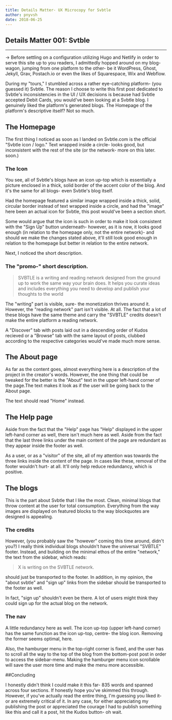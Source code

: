 ```yaml
---
title: Details Matter- UX Microcopy for Svbtle
author: pnyvsh
date: 2018-06-25
---
```

## Details Matter 001: Svtble
-------------------------------
-> Before settling on a configuration utilizing Hugo and Netlify in order to serve this site up to you readers, I admittedly hopped around on my blog-wagon, jumping from one platform to the other- be it WordPress, Ghost, Jekyll, Grav, Postach.io or even the likes of Squarespace, Wix and Webflow.

During my "tours," I stumbled across a rather eye-catching platform- (you guessed it) Svbtle. The reason I choose to write this first post dedicated to Svbtle's inconsistencies in the UI / UX decisions is because had Svbtle accepted Debit Cards, you would've been looking at a Svbtle blog. I genuinely liked the platform's generated blogs. The Homepage of the platform's descriptive itself? Not so much.

## The Homepage

The first thing I noticed as soon as I landed on Svbtle.com is the official "Svbtle icon / logo." Text wrapped inside a circle- looks good, but inconsistent with the rest of the site (or the network- more on this later. soon.)

### The Icon

You see, all of Svbtle's blogs have an icon up-top which is essentially a picture enclosed in a thick, solid border of the accent color of the blog. And it's the same for all blogs- even Svbtle's blog itself.

Had the homepage featured a similar image wrapped inside a thick, solid, circular border instead of text wrapped inside a circle, and had the "image" here been an actual icon for Svbtle, this post would've been a section short.

Some would argue that the icon is such in order to make it look consistent with the "Sign Up" button underneath- however, as it is now, it looks good enough (in relation to the homepage only, not the entire network)- and should we make the changes stated above, it'll still look good enough in relation to the homepage but better in relation to the entire network.

Next, I noticed the short description.

### The "promo-" short description.

<blockquote>SVBTLE is a writing and reading network designed from the ground up to work the same way your brain does. It helps you curate ideas and includes everything you need to develop and publish your thoughts to the world</blockquote>

The "writing" part is visible, sure- the monetization thrives around it. However, the "reading network" part isn't visible. At all. The fact that a lot of these blogs have the same theme and carry the "SVBTLE" credits doesn't make the entire platform a reading network.

A "Discover" tab with posts laid out in a descending order of Kudos recieved or a "Browse" tab with the same layout of posts, clubbed according to the respective categories would've made much more sense.

## The About page

As far as the content goes, almost everything here is a description of the project in the creator's words. However, the one thing that could be tweaked for the better is the "About" text in the upper left-hand corner of the page.The text makes it look as if the user will be going back to the About page.

The text should read "Home" instead.

## The Help page

Aside from the fact that the "Help" page has "Help" displayed in the upper left-hand corner as well, there isn't much here as well. Aside from the fact that the last three links under the main content of the page are redundant as they appear inside the footer as well.

As a user, or as a "visitor" of the site, all of my attention was towards the three links inside the content of the page. In cases like these, removal of the footer wouldn't hurt- at all. It'll only help reduce redundancy, which is positive.

## The blogs

This is the part about Svbtle that I like the most. Clean, minimal blogs that throw content at the user for total consumption. Everything from the way images are displayed on featured blocks to the way blockquotes are designed is appealing.

### The credits

However, (you probably saw the "however" coming this time around, didn't you?) I really think individual blogs shouldn't have the universal "SVBTLE" footer. Instead, and building on the minimal ethos of the entire "network," the text from the sidebar, which reads:

<blockquote>X is writing on the SVBTLE network.</blockquote>

should just be transported to the footer. In addition, in my opinion, the "about svbtle" and "sign up" links from the sidebar should be transported to the footer as well.

In fact, "sign up" shouldn't even be there. A lot of users might think they could sign up for the actual blog on the network.

### The nav

A little redundancy here as well. The icon up-top (upper left-hand corner) has the same function as the icon up-top, centre- the blog icon. Removing the former seems optimal, here.

Also, the hamburger menu in the top-right corner is fixed, and the user has to scroll all the way to the top of the blog from the bottom-post post in order to access the sidebar-menu. Making the hamburger menu icon scrollable will save the user more time and make the menu more accessible.

##Concluding

I honestly didn't think I could make it this far- 835 words and spanned across four sections. If honestly hope you've skimmed this through. However, if you've actually read the entire thing, I'm guessing you liked it- or are extremely critical of it. In any case, for either appreciating my publishing the post or appreciated the courage I had to publish something like this and call it a post, hit the Kudos button- oh wait.


